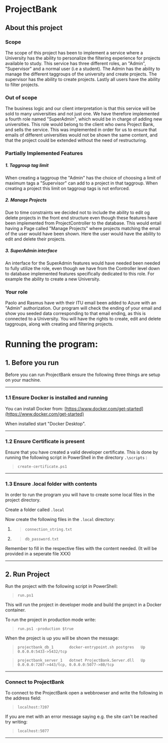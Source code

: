 # ProjectBank
## About this project
### Scope
The scope of this project has been to implement a service where a University has the
ability to personalize the filtering experience for projects available to study. 
This service has three different roles, an "Admin", "Supervisor" and a normal user (i.e a student).
The Admin has the ability to manage the different taggroups of the university and create projects. 
The supervisor has the ability to create projects. Lastly all users have the ability to filter projects.

### Out of scope
The business logic and our client interpretation is that this service will be sold to many 
universities and not just one. We have therefore implemented a fourth role named "SuperAdmin", which would be in charge of 
adding new universities. This role would belong to the client who owns Project Bank, and sells the service. 
This was implemented in order for us to ensure that emails of different universities would not be shown the same content, and that the project could be extended without the need of restructuring. 

### Partially Implemented Features
##### 1. Taggroup tag limit
When creating a taggroup the "Admin" has the choice of choosing a limit of maximum tags a "Supervisor" can add to a project in that taggroup. 
When creating a project this limit on taggroup tags is not enforced.

##### 2. Manage Projects
Due to time constraints we decided not to include the ability to edit og delete projects in the front end structure even though these features have been implemented from ProjectController to the database. 
This would entail having a Page called "Manage Projects" where projects matching the email of the user would have been shown.
Here the user would have the ability to edit and delete their projects. 

##### 3. SuperAdmin interface
An interface for the SuperAdmin features would have needed been needed to fully utilize the role, even though we have from the Controller level down to database implemented features specifically dedicated to this role. For example the ability to create a new University.  

### Your role
Paolo and Rasmus have with their ITU email been added to Azure with an "Admin" authorization.
Our program will check the ending of your email and show you seeded data corresponding to that email ending, as this is connected to a University. 
You will have the rights to create, edit and delete taggroups, along with creating and filtering projects.  

# Running the program:
## 1. Before you run

Before you can run ProjectBank ensure the following three things are setup on your machine.

---

### 1.1 Ensure Docker is installed and running

You can install Docker from: [https://www.docker.com/get-started](https://www.docker.com/get-started)

When installed start "Docker Desktop".

---

### 1.2 Ensure Certificate is present

Ensure that you have created a valid developer certificate. This is done by running the following script in PowerShell in the directory ``.\scripts`` :

>``create-certificate.ps1``

---

### 1.3 Ensure .local folder with contents

In order to run the program you will have to create some local files in the project directory.

Create a folder called ``.local``

Now create the following files in the ``.local`` directory:

1. > ``connection_string.txt``

2. > ``db_password.txt``

Remember to fill in the respective files with the content needed. (It will be provided in a seperate file XXX)

---

## 2. Run Project

Run the project with the following script in PowerShell:

>``run.ps1``

This will run the project in developer mode and build the project in a Docker container.

To run the project in production mode write:

>``run.ps1 -production $true``

When the project is up you will be shown the message:

> ``projectbank_db_1       docker-entrypoint.sh postgres   Up      0.0.0.0:5433->5432/tcp``

> ``projectbank_server_1   dotnet ProjectBank.Server.dll   Up      0.0.0.0:7207->443/tcp, 0.0.0.0:5077->80/tcp``

---

### Connect to ProjectBank

To connect to the ProjectBank open a webbrowser and write the following in the address field:

> ``localhost:7207``

If you are met with an error message saying e.g. the site can't be reached try writing:

> ``localhost:5077``

---
